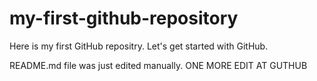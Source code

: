 # my-first-github-repository
Here is my first GitHub repositry. Let's get started with GitHub.

README.md file was just edited manually. ONE MORE EDIT AT GUTHUB
